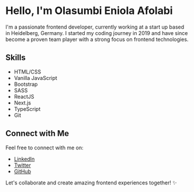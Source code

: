 # Hello, I'm Olasumbi Eniola Afolabi

I'm a passionate frontend developer, currently working at a start up based in Heidelberg, Germany. I started my coding journey in 2019 and have since become a proven team player with a strong focus on frontend technologies.

## Skills

- HTML/CSS
- Vanilla JavaScript
- Bootstrap
- SASS
- ReactJS
- Next.js
- TypeScript
- Git


## Connect with Me

Feel free to connect with me on:

- [LinkedIn](https://www.linkedin.com/in/afolabi-olasumbo)
- [Twitter](https://twitter.com/CodeSavage)
- [GitHub](https://github.com/olasumbo-eniola)

Let's collaborate and create amazing frontend experiences together! ✨
